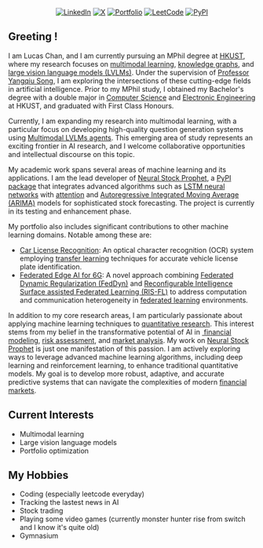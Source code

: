 <div align="center">
 
[![LinkedIn](https://img.shields.io/badge/-LinkedIn-blue?style=flat-square&logo=Linkedin)](https://www.linkedin.com/in/lucas-chan-578039267)
[![X](https://img.shields.io/badge/-X.com-black?style=flat-square&logo=X)](https://x.com/lucaswychan)
[![Portfolio](https://img.shields.io/badge/Portfolio-543DE0?style=flat-square&logo=About.me&logoColor=white)](https://lucaswychan.github.io)
[![LeetCode](https://img.shields.io/badge/-LeetCode-gold?style=flat-square&logo=leetcode)](https://leetcode.com/u/lucaswychan/)
[![PyPI](https://img.shields.io/badge/PyPI-blue?style=flat-square&logo=pypi)](https://pypi.org/user/lucaswychan/)

</div>

## Greeting !

I am Lucas Chan, and I am currently pursuing an MPhil degree at [HKUST](https://hkust.edu.hk), where my research focuses on [multimodal learning](https://en.wikipedia.org/wiki/Multimodal_learning), [knowledge graphs](https://neo4j.com/blog/what-is-knowledge-graph/), and [large vision language models (LVLMs)](https://huggingface.co/blog/vlms). Under the supervision of [Professor Yangqiu Song](https://www.cse.ust.hk/~yqsong/), I am exploring the intersections of these cutting-edge fields in artificial intelligence. Prior to my MPhil study, I obtained my Bachelor's degree with a double major in [Computer Science](https://cse.hkust.edu.hk) and [Electronic Engineering](https://ece.hkust.edu.hk/programs/4yr_ug_beng_elec) at HKUST, and graduated with First Class Honours.

Currently, I am expanding my research into multimodal learning, with a particular focus on developing high-quality question generation systems using [Multimodal LVLMs agents](https://www.superannotate.com/blog/llm-agents). This emerging area of study represents an exciting frontier in AI research, and I welcome collaborative opportunities and intellectual discourse on this topic.

My academic work spans several areas of machine learning and its applications. I am the lead developer of [Neural Stock Prophet](https://github.com/lucaswychan/neural-stock-prophet), a [PyPI package](https://pypi.org/project/neuralstockprophet/) that integrates advanced algorithms such as [LSTM neural networks](https://en.wikipedia.org/wiki/Long_short-term_memory) with [attention](https://en.wikipedia.org/wiki/Attention_(machine_learning)) and [Autoregressive Integrated Moving Average (ARIMA)](https://en.wikipedia.org/wiki/Autoregressive_integrated_moving_average) models for sophisticated stock forecasting. The project is currently in its testing and enhancement phase.

My portfolio also includes significant contributions to other machine learning domains. Notable among these are:

- [Car License Recognition](https://github.com/lucaswychan/car-plate-recognition): An optical character recognition (OCR) system employing [transfer learning](https://en.wikipedia.org/wiki/Transfer_learning) techniques for accurate vehicle license plate identification.
- [Federated Edge AI for 6G](https://github.com/lucaswychan/Federated-Edge-AI-For-6G): A novel approach combining [Federated Dynamic Regularization (FedDyn)](https://arxiv.org/abs/2111.04263) and [Reconfigurable Intelligence Surface assisted Federated Learning (RIS-FL)](https://arxiv.org/abs/2011.10282) to address computation and communication heterogeneity in [federated learning](https://en.wikipedia.org/wiki/Federated_learning) environments.

In addition to my core research areas, I am particularly passionate about applying machine learning techniques to [quantitative research](https://en.wikipedia.org/wiki/Quantitative_research). This interest stems from my belief in the transformative potential of AI in [ financial modeling](https://en.wikipedia.org/wiki/Financial_modeling), [risk assessment](https://en.wikipedia.org/wiki/Risk_assessment), and [market analysis](https://en.wikipedia.org/wiki/Market_analysis). My work on [Neural Stock Prophet](https://github.com/lucaswychan/neural-stock-prophet) is just one manifestation of this passion. I am actively exploring ways to leverage advanced machine learning algorithms, including deep learning and reinforcement learning, to enhance traditional quantitative models. My goal is to develop more robust, adaptive, and accurate predictive systems that can navigate the complexities of modern [financial markets](https://en.wikipedia.org/wiki/Financial_market).

## Current Interests
 
- Multimodal learning
- Large vision language models
- Portfolio optimization

## My Hobbies
- Coding (especially leetcode everyday)
- Tracking the lastest news in AI
- Stock trading
- Playing some video games (currently monster hunter rise from switch and I know it's quite old)
- Gymnasium

